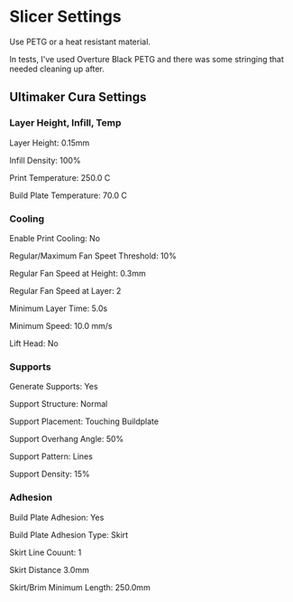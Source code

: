 # Slicer Settings

Use PETG or a heat resistant material. 

In tests, I've used Overture Black PETG and there was some stringing that needed cleaning up after. 

## Ultimaker Cura Settings

### Layer Height, Infill, Temp
Layer Height: 0.15mm

Infill Density: 100%

Print Temperature: 250.0 C

Build Plate Temperature: 70.0 C

### Cooling
Enable Print Cooling: No

Regular/Maximum Fan Speet Threshold: 10%

Regular Fan Speed at Height: 0.3mm

Regular Fan Speed at Layer: 2

Minimum Layer Time: 5.0s

Minimum Speed: 10.0 mm/s

Lift Head: No

### Supports
Generate Supports: Yes

Support Structure: Normal

Support Placement: Touching Buildplate

Support Overhang Angle: 50%

Support Pattern: Lines

Support Density: 15%

### Adhesion
Build Plate Adhesion: Yes

Build Plate Adhesion Type: Skirt

Skirt Line Couunt: 1

Skirt Distance 3.0mm

Skirt/Brim Minimum Length: 250.0mm
